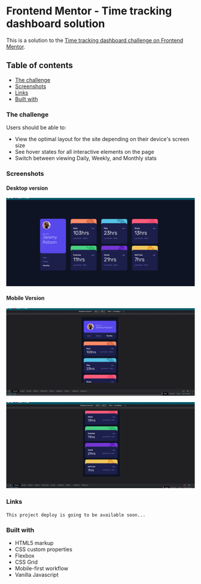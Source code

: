 # Frontend Mentor - Time tracking dashboard solution

This is a solution to the [Time tracking dashboard challenge on Frontend Mentor](https://www.frontendmentor.io/challenges/time-tracking-dashboard-UIQ7167Jw).


## Table of contents

  - [The challenge](#the-challenge)
  - [Screenshots](#screenshots)
  - [Links](#links)
  - [Built with](#built-with)




### The challenge

Users should be able to:

- View the optimal layout for the site depending on their device's screen size
- See hover states for all interactive elements on the page
- Switch between viewing Daily, Weekly, and Monthly stats

### Screenshots

#### Desktop version

![desktop-version](solutions/desktop-version.png)

#### Mobile Version

![mobile-version-1](solutions/mobile-1.png)

![mobile-version-2](solutions/mobile-2.png)


### Links

`This project deploy is going to be available soon... `

### Built with

- HTML5 markup
- CSS custom properties
- Flexbox
- CSS Grid
- Mobile-first workflow
- Vanilla Javascript



